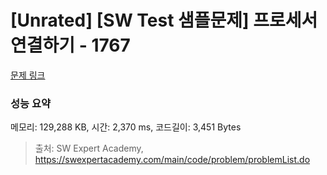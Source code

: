 # [Unrated] [SW Test 샘플문제] 프로세서 연결하기 - 1767 

[문제 링크](https://swexpertacademy.com/main/code/problem/problemDetail.do?contestProbId=AV4suNtaXFEDFAUf) 

### 성능 요약

메모리: 129,288 KB, 시간: 2,370 ms, 코드길이: 3,451 Bytes



> 출처: SW Expert Academy, https://swexpertacademy.com/main/code/problem/problemList.do